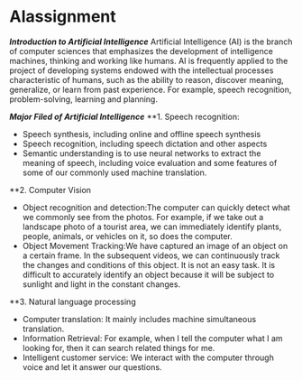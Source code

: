# AIassignment

_**Introduction to Artificial Intelligence**_
Artificial Intelligence (AI) is the branch of computer sciences that emphasizes the development of intelligence machines, thinking and working like humans. AI  is frequently applied to the project of developing systems endowed with the intellectual processes characteristic of humans, such as the ability to reason, discover meaning, generalize, or learn from past experience. For example, speech recognition, problem-solving, learning and planning.

_**Major Filed of Artificial Intelligence**_
**1. Speech recognition: 
- Speech synthesis, including online and offline speech synthesis
- Speech recognition, including speech dictation and other aspects
- Semantic understanding is to use neural networks to extract the meaning of speech, including voice evaluation and some features of some of our commonly used machine translation.

**2. Computer Vision
- Object recognition and detection:The computer can quickly detect what we commonly see from the photos. For example, if we take out a landscape photo of a tourist area, we can immediately identify plants, people, animals, or vehicles on it, so does the computer.
- Object Movement Tracking:We have captured an image of an object on a certain frame. In the subsequent videos, we can continuously track the changes and conditions of this object. It is not an easy task. It is difficult to accurately identify an object because it will be subject to sunlight and light in the constant changes.

**3. Natural language processing
- Computer translation: It mainly includes machine simultaneous translation.
- Information Retrieval: For example, when I tell the computer what I am looking for, then it can search related things for me.
- Intelligent customer service: We interact with the computer through voice and let it answer our questions.
